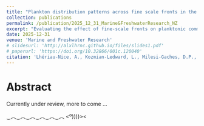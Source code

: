 ```yaml
---
title: "Plankton distribution patterns across fine scale fronts in the Tīkapa Moana Te Moana Nui a Toi Hauraki Gulf, Aotearoa New Zealand"
collection: publications
permalink: /publication/2025_12_31_Marine&FreshwaterResearch_NZ
excerpt: "Evaluating the effect of fine-scale fronts on planktonic communities in the Hauraki Gulf."
date: 2025-12-31
venue: 'Marine and Freshwater Research'
# slidesurl: 'http://alxlhrnc.github.io/files/slides1.pdf'
# paperurl: 'https://doi.org/10.32866/001c.120040'
citation: 'Lhériau-Nice, A., Kozmian-Ledward, L., Milesi-Gaches, D.P., Della Penna A., under-review. &quot;Plankton distribution patterns across fine scale fronts in the Tīkapa Moana Te Moana Nui a Toi Hauraki Gulf, Aotearoa New Zealand&quot; <i>Marine and Freshwater Research</i>.'
---
```


# Abstract
Currently under review, more to come ...

‿︵‿︵‿︵‿︵‿︵‿︵
           <º))))><
